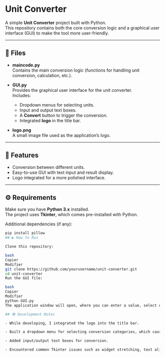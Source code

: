 # Unit Converter  

A simple **Unit Converter** project built with Python.  
This repository contains both the core conversion logic and a graphical user interface (GUI) to make the tool more user-friendly.  

---

## 📂 Files  

- **maincode.py**  
  Contains the main conversion logic (functions for handling unit conversion, calculation, etc.).  

- **GUI.py**  
  Provides the graphical user interface for the unit converter.  
  Includes:
  - Dropdown menus for selecting units.  
  - Input and output text boxes.  
  - A **Convert** button to trigger the conversion.  
  - Integrated **logo** in the title bar.  

- **logo.png**  
  A small image file used as the application’s logo.  

---

## 🚀 Features  

- Conversion between different units.  
- Easy-to-use GUI with text input and result display.  
- Logo integrated for a more polished interface.  

---

## ⚙️ Requirements  

Make sure you have **Python 3.x** installed.  
The project uses **Tkinter**, which comes pre-installed with Python.  

Additional dependencies (if any):  
```bash
pip install pillow
## ▶️ How to Run

Clone this repository:

bash
Copier
Modifier
git clone https://github.com/yourusername/unit-converter.git
cd unit-converter
Run the GUI file:

bash
Copier
Modifier
python GUI.py
The application window will open, where you can enter a value, select units, and press Convert.

## 🛠️ Development Notes

- While developing, I integrated the logo into the title bar.

- Built a dropdown menu for selecting conversion categories, which caused some alignment bugs that I’m still improving.

- Added input/output text boxes for conversion.

- Encountered common Tkinter issues such as widget stretching, text alignment, and callback errors when wiring up the Convert button.
